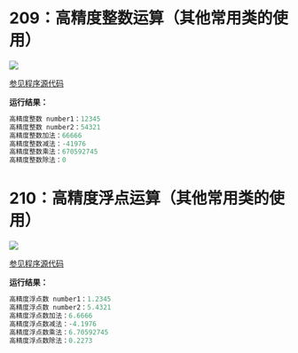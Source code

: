 # 209：高精度整数运算（其他常用类的使用）

<img src="http://image.renkaigis.com/keepcoding/2017121401.png">

<a href="https://github.com/renkaigis/KeepCoding/tree/master/2017/12/14" target="_blank">参见程序源代码</a>

**运行结果：**

```java
高精度整数 number1：12345
高精度整数 number2：54321
高精度整数加法：66666
高精度整数减法：-41976
高精度整数乘法：670592745
高精度整数除法：0
```

# 210：高精度浮点运算（其他常用类的使用）

<img src="http://image.renkaigis.com/keepcoding/2017121402.png">

<a href="https://github.com/renkaigis/KeepCoding/tree/master/2017/12/14" target="_blank">参见程序源代码</a>

**运行结果：**

```java
高精度浮点数 number1：1.2345
高精度浮点数 number2：5.4321
高精度浮点数加法：6.6666
高精度浮点数减法：-4.1976
高精度浮点数乘法：6.70592745
高精度浮点数除法：0.2273
```

